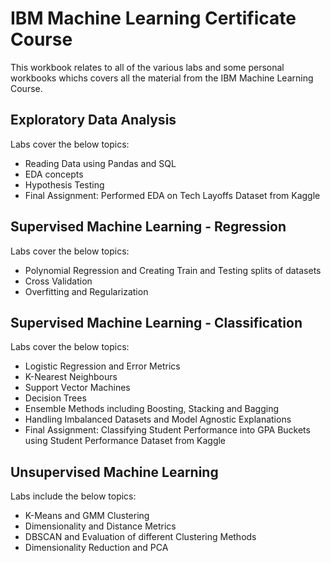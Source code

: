 # IBM Machine Learning Certificate Course

This workbook relates to all of the various labs and some personal workbooks whichs covers all the material from the IBM Machine Learning Course.

## Exploratory Data Analysis

Labs cover the below topics:

- Reading Data using Pandas and SQL
- EDA concepts
- Hypothesis Testing 
- Final Assignment: Performed EDA on Tech Layoffs Dataset from Kaggle

## Supervised Machine Learning - Regression

Labs cover the below topics:

- Polynomial Regression and Creating Train and Testing splits of datasets
- Cross Validation
- Overfitting and Regularization

## Supervised Machine Learning - Classification

Labs cover the below topics:

- Logistic Regression and Error Metrics
- K-Nearest Neighbours
- Support Vector Machines
- Decision Trees
- Ensemble Methods including Boosting, Stacking and Bagging
- Handling Imbalanced Datasets and Model Agnostic Explanations
- Final Assignment: Classifying Student Performance into GPA Buckets using Student Performance Dataset from Kaggle

## Unsupervised Machine Learning

Labs include the below topics:

- K-Means and GMM Clustering
- Dimensionality and Distance Metrics
- DBSCAN and Evaluation of different Clustering Methods
- Dimensionality Reduction and PCA